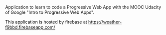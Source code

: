 Application to learn to code a Progressive Web App with the MOOC Udacity of Google "Intro to Progressive Web Apps".

This application is hosted by firebase at https://weather-f9bbd.firebaseapp.com/
